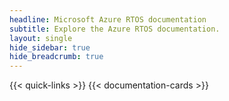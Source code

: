 ```yaml
---
headline: Microsoft Azure RTOS documentation
subtitle: Explore the Azure RTOS documentation.
layout: single
hide_sidebar: true
hide_breadcrumb: true
---
```

{{< quick-links >}}
{{< documentation-cards >}}
